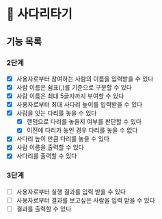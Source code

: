 # 🚀 사다리타기

## 기능 목록
### 2단계
- [x]  사용자로부터 참여하는 사람의 이름을 입력받을 수 있다
- [x]  사람 이름은 쉼표(,)를 기준으로 구분할 수 있다
- [x]  사람 이름은 최대 5글자까지 부여할 수 있다
- [x]  사용자로부터 최대 사다리 높이를 입력받을 수 있다
- [x]  사람을 잇는 다리를 놓을 수 있다
   - [x]  랜덤으로 다리를 놓을지 여부를 판단할 수 있다
   - [x]  이전에 다리가 놓인 경우 다리를 놓을 수 없다
- [x]  사다리 높이 만큼 다리를 놓을 수 있다
- [x]  사람 이름을 출력할 수 있다
- [x]  사다리를 출력할 수 있다

### 3단계
- [ ]  사용자로부터 실행 결과를 입력 받을 수 있다
- [ ]  사용자로부터 결과를 보고싶은 사람을 입력 받을 수 있다
- [ ]  결과를 출력할 수 있다
